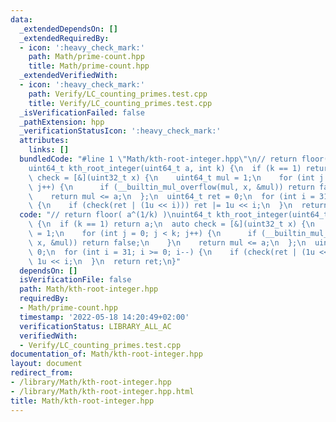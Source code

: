 ```yaml
---
data:
  _extendedDependsOn: []
  _extendedRequiredBy:
  - icon: ':heavy_check_mark:'
    path: Math/prime-count.hpp
    title: Math/prime-count.hpp
  _extendedVerifiedWith:
  - icon: ':heavy_check_mark:'
    path: Verify/LC_counting_primes.test.cpp
    title: Verify/LC_counting_primes.test.cpp
  _isVerificationFailed: false
  _pathExtension: hpp
  _verificationStatusIcon: ':heavy_check_mark:'
  attributes:
    links: []
  bundledCode: "#line 1 \"Math/kth-root-integer.hpp\"\n// return floor( a^(1/k) )\n\
    uint64_t kth_root_integer(uint64_t a, int k) {\n  if (k == 1) return a;\n  auto\
    \ check = [&](uint32_t x) {\n    uint64_t mul = 1;\n    for (int j = 0; j < k;\
    \ j++) {\n      if (__builtin_mul_overflow(mul, x, &mul)) return false;\n    }\n\
    \    return mul <= a;\n  };\n  uint64_t ret = 0;\n  for (int i = 31; i >= 0; i--)\
    \ {\n    if (check(ret | (1u << i))) ret |= 1u << i;\n  }\n  return ret;\n}\n"
  code: "// return floor( a^(1/k) )\nuint64_t kth_root_integer(uint64_t a, int k)\
    \ {\n  if (k == 1) return a;\n  auto check = [&](uint32_t x) {\n    uint64_t mul\
    \ = 1;\n    for (int j = 0; j < k; j++) {\n      if (__builtin_mul_overflow(mul,\
    \ x, &mul)) return false;\n    }\n    return mul <= a;\n  };\n  uint64_t ret =\
    \ 0;\n  for (int i = 31; i >= 0; i--) {\n    if (check(ret | (1u << i))) ret |=\
    \ 1u << i;\n  }\n  return ret;\n}"
  dependsOn: []
  isVerificationFile: false
  path: Math/kth-root-integer.hpp
  requiredBy:
  - Math/prime-count.hpp
  timestamp: '2022-05-18 14:20:49+02:00'
  verificationStatus: LIBRARY_ALL_AC
  verifiedWith:
  - Verify/LC_counting_primes.test.cpp
documentation_of: Math/kth-root-integer.hpp
layout: document
redirect_from:
- /library/Math/kth-root-integer.hpp
- /library/Math/kth-root-integer.hpp.html
title: Math/kth-root-integer.hpp
---
```

